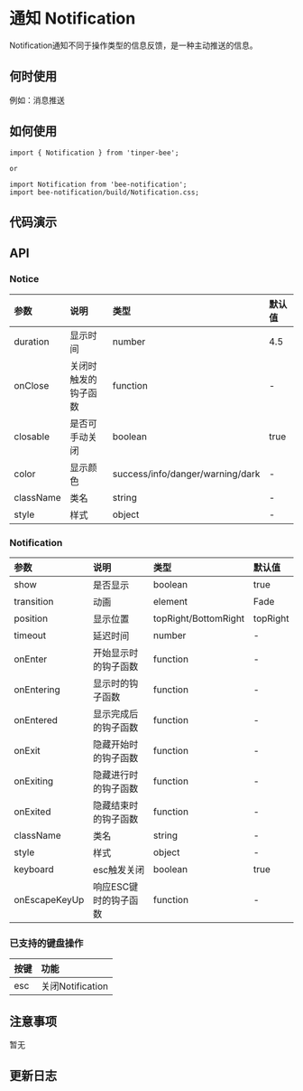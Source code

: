 # 通知 Notification 
Notification通知不同于操作类型的信息反馈，是一种主动推送的信息。

## 何时使用
例如：消息推送

## 如何使用

```
import { Notification } from 'tinper-bee';

or

import Notification from 'bee-notification';
import bee-notification/build/Notification.css;

```

## 代码演示

## API

### Notice

|参数|说明|类型|默认值|
|:---|:-----|:----|:------|
|duration|显示时间|number|4.5|
|onClose|关闭时触发的钩子函数|function|-|
|closable|是否可手动关闭|boolean|true|
|color|显示颜色|success/info/danger/warning/dark|-|
|className|类名|string|-|
|style|样式|object|-|

### Notification

|参数|说明|类型|默认值|
|:---|:-----|:----|:------|
|show|是否显示|boolean|true|
|transition|动画|element|Fade|
|position|显示位置|topRight/BottomRight|topRight|
|timeout|延迟时间|number|-|
|onEnter|开始显示时的钩子函数|function|-|
|onEntering|显示时的钩子函数|function|-|
|onEntered|显示完成后的钩子函数|function|-|
|onExit|隐藏开始时的钩子函数|function|-|
|onExiting|隐藏进行时的钩子函数|function|-|
|onExited|隐藏结束时的钩子函数|function|-|
|className|类名|string|-|
|style|样式|object|-|
|keyboard|esc触发关闭|boolean|true|
|onEscapeKeyUp|响应ESC键时的钩子函数|function|-|


### 已支持的键盘操作

|按键|功能|
|:---|:----|
|esc |关闭Notification|

## 注意事项

暂无

## 更新日志